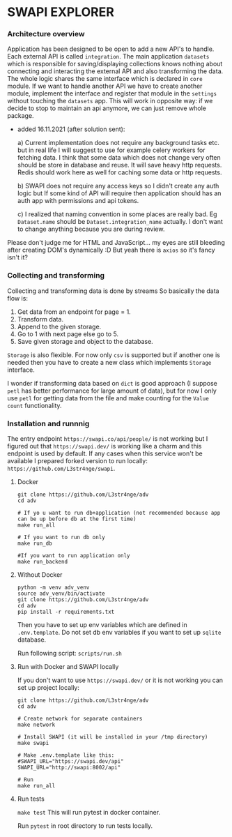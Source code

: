 # SWAPI EXPLORER

### Architecture overview
Application has been designed to be open to add a new API's to handle. Each external API is called `integration`.
The main application `datasets` which is responsible for saving/displaying collections knows nothing about connecting 
and interacting the external API and also transforming the data. The whole logic shares the same interface which is 
declared in `core` module. If we want to handle another API we have to create another module, implement the interface
and register that module in the `settings` without touching the `datasets` app. This will work in opposite way: if we
decide to stop to maintain an api anymore, we can just remove whole package.

* added 16.11.2021 (after solution sent):

    a) Current implementation does not require any background tasks etc. but in real life I will suggest to use for example celery workers
    for fetching data. I think that some data which does not change very often should be store in database and reuse. It will save heavy http     requests. Redis should work here as well for caching some data or http requests.

    b) SWAPI does not require any access keys so I didn't create any auth logic but If some kind of API will require then application
        should has an auth app with permissions and api tokens.
        
    c) I realized that naming convention in some places are really bad. Eg `Dataset.name` should be `Dataset.integration_name` actually.
       I don't want to change anything because you are during review.
 
Please don't judge me for HTML and JavaScript... my eyes are still bleeding after creating DOM's dynamically :D But yeah
there is `axios` so it's fancy isn't it?


### Collecting and transforming
Collecting and transforming data is done by streams So basically the data flow is:
1. Get data from an endpoint for page = 1.
2. Transform data.
3. Append to the given storage.
4. Go to 1 with next page else go to 5.
5. Save given storage and object to the database.

`Storage` is also flexible. For now only `csv` is supported but if another one is needed then you have to create 
a new class which implements `Storage` interface.

I wonder if transforming data based on `dict` is good approach (I suppose `petl` has better performance for large amount
of data), but for now I only use `petl` for getting data from the file and make counting for the `Value count` functionality.

### Installation and runnnig
The entry endpoint `https://swapi.co/api/people/` is not working but I figured out that `https://swapi.dev/` is working like
a charm and this endpoint is used by default. If any cases when this service won't be available I prepared forked version
to run locally: `https://github.com/L3str4nge/swapi`.

1. Docker
    ```
    git clone https://github.com/L3str4nge/adv
    cd adv

    # If yo u want to run db+application (not recommended because app can be up before db at the first time)
    make run_all 

    # If you want to run db only
    make run_db
    
    #If you want to run application only
    make run_backend
    ```

2. Without Docker

    ```
    python -m venv adv_venv
    source adv_venv/bin/activate
    git clone https://github.com/L3str4nge/adv
    cd adv
    pip install -r requirements.txt
    ```
    
    Then you have to set up env variables which are defined in `.env.template`. Do not set db env variables if you want to
    set up `sqlite` database.
    
    Run following script:
    `scripts/run.sh`
    

3. Run with Docker and SWAPI locally

    If you don't want to use `https://swapi.dev/` or it is not working you can set up project locally:
    ```
    git clone https://github.com/L3str4nge/adv
    cd adv
    
    # Create network for separate containers
    make network
    
    # Install SWAPI (it will be installed in your /tmp directory)
    make swapi
    
    # Make .env.template like this:
    #SWAPI_URL="https://swapi.dev/api"
    SWAPI_URL="http://swapi:8002/api"
    
    # Run
    make run_all
    ```
    
4. Run tests

    `make test` This will run pytest in docker container.
    
    Run `pytest` in root directory to run tests locally.
